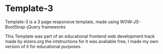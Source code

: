 # Template-3
Template-3 is a 3 page responsive template, made using WOW-JS-BootStrap-jQuery frameworks

This Template was part of an educational frontend web development track made by elzero.org
the intstructions for it was avaliable free, I made my own version of it for educational purposes.
